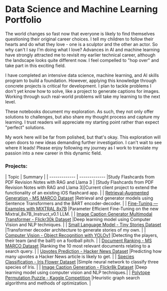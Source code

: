 # Data Science and Machine Learning Portfolio

The world changes so fast now that everyone is likely to find themselves questioning their original career choices. I tell my children to follow their hearts and do what they love - one is a sculptor and the other an actor. So why can't I say I'm doing what I love? Advances in AI and machine learning have strongly attracted me to revisit my earlier technical career, although the landscape looks quite different now. I feel compelled to "hop over" and take part in this exciting field.

I have completed an intensive data science, machine learning, and AI skills program to build a foundation. However, applying this knowledge through concrete projects is critical for development. I plan to tackle problems I don't yet know how to solve, like a project to generate captions for images. Working through such real-world problems will take my learning to the next level.

These notebooks document my exploration. As such, they not only offer solutions to challenges, but also share my thought process and capture my learning. I trust readers will appreciate my starting point rather than expect "perfect" solutions.

My work here will be far from polished, but that's okay. This exploration will open doors to new ideas demanding further investigation. I can't wait to see where it leads! Please enjoy following my journey as I work to translate my passion into a new career in this dynamic field.

### Projects:

| Topic  | Summary |
| ------------- | ------------- |Study Flashcards from PDF Revision Notes with RAG and Llama 3
| [Study Flashcards from PDF Revision Notes with RAG and Llama 3]|Current client project to extend the functionality of an existing iOS flashcard app. |
| [Retrieval-Augmented Generation - MS MARCO Dataset](https://github.com/mhodierne1402/basic-rag) |Retrieval and generator models using Sentence Transformers and the BART encoder-decoder. |
| [Fine-Tuning — Examples with MIXTRAL 8x7B](https://github.com/mhodierne1402/fine-tuning-mixtral) |Parameter Efficient Fine-Tuning on the new Mixtral_8x7B_Instruct_v0.1 LLM. |
| [Image Caption Generator Multimodal Transformer - Flickr30k Dataset](https://github.com/mhodierne1402/image-captions-transformer) |Deep learning model using Computer Vision and NLP techniques. |
| [Small Language Model - Tiny Stories Dataset](https://github.com/mhodierne1402/data-science-ml-portfolio/tree/main/short-story-generator) |Transformer decoder architecture to generate stories of my own. |
| [Computer Vision - Object Recognition with YOLOv1](https://github.com/mhodierne1402/football-object-recognition) |Detecting the players, their team (and the ball!) on a football pitch. |
| [Document Ranking - MS MARCO Dataset](https://github.com/mhodierne1402/msmarco-document-ranking) |Ranking the 10 most relevant documents relating to a search query. |
| [Upvotes Prediction - Hacker News Dataset](https://github.com/mhodierne1402/hacker-news-upvotes-prediction) |Predicting how many upvotes a Hacker News article  is likely to get. |
| [Species Classification - Iris Flower Dataset](https://github.com/mhodierne1402/data-science-ml-portfolio/tree/main/iris-classification) |Simple neural network to classify three species of Iris. |
| [Image Caption Generation - Flickr8k Dataset](https://github.com/mhodierne1402/data-science-ml-portfolio/tree/main/image-caption-generator) |Deep learning model using computer vision and NLP techniques.|
| [Polytope Permutation Puzzle - Kaggle Competition](https://github.com/mhodierne1402/data-science-ml-portfolio/tree/main/polytope-puzzle) |Heuristic graph search algorithms and methods of optimization. |

